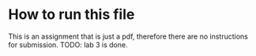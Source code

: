 # How to run this file
This is an assignment that is just a pdf, therefore there are no instructions for submission. 
TODO: lab 3 is done. 